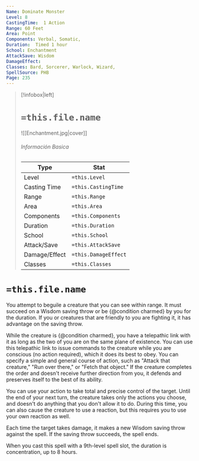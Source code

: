 ```yaml
---
Name: Dominate Monster
Level: 8
CastingTime:  1 Action 
Range: 60 Feet
Area: Point
Components: Verbal, Somatic, 
Duration:  Timed 1 hour
School: Enchantment
AttackSave: Wisdom
DamageEffect: 
Classes: Bard, Sorcerer, Warlock, Wizard, 
SpellSource: PHB
Page: 235
---
```


>[!infobox|left]
># `=this.file.name`
>![[Enchantment.jpg|cover]]
> ###### Información Basica
> Type |  Stat |
> ---|---|
> Level | `=this.Level` |
> Casting Time | `=this.CastingTime` |
> Range | `=this.Range` |
> Area | `=this.Area` |
> Components | `=this.Components` |
> Duration | `=this.Duration` |
> School | `=this.School` |
> Attack/Save | `=this.AttackSave` |
> Damage/Effect | `=this.DamageEffect` |
> Classes | `=this.Classes` |

# `=this.file.name`
You attempt to beguile a creature that you can see within range. It must succeed on a Wisdom saving throw or be {@condition charmed} by you for the duration. If you or creatures that are friendly to you are fighting it, it has advantage on the saving throw.

While the creature is {@condition charmed}, you have a telepathic link with it as long as the two of you are on the same plane of existence. You can use this telepathic link to issue commands to the creature while you are conscious (no action required), which it does its best to obey. You can specify a simple and general course of action, such as &quot;Attack that creature,&quot; &quot;Run over there,&quot; or &quot;Fetch that object.&quot; If the creature completes the order and doesn&#x27;t receive further direction from you, it defends and preserves itself to the best of its ability.

You can use your action to take total and precise control of the target. Until the end of your next turn, the creature takes only the actions you choose, and doesn&#x27;t do anything that you don&#x27;t allow it to do. During this time, you can also cause the creature to use a reaction, but this requires you to use your own reaction as well.

Each time the target takes damage, it makes a new Wisdom saving throw against the spell. If the saving throw succeeds, the spell ends.



 


 


 


 


When you cast this spell with a 9th-level spell slot, the duration is concentration, up to 8 hours. 